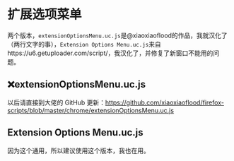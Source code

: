# 扩展选项菜单

两个版本，`extensionOptionsMenu.uc.js`是@xiaoxiaoflood的作品，我就汉化了（两行文字的事），`Extension Options Menu.uc.js`来自https://u6.getuploader.com/script/，我汉化了，并修复了新窗口不能用的问题。

## ❌extensionOptionsMenu.uc.js

以后请直接到大佬的 GitHub 更新：https://github.com/xiaoxiaoflood/firefox-scripts/blob/master/chrome/extensionOptionsMenu.uc.js

## Extension Options Menu.uc.js

因为这个通用，所以建议使用这个版本，我也在用。


